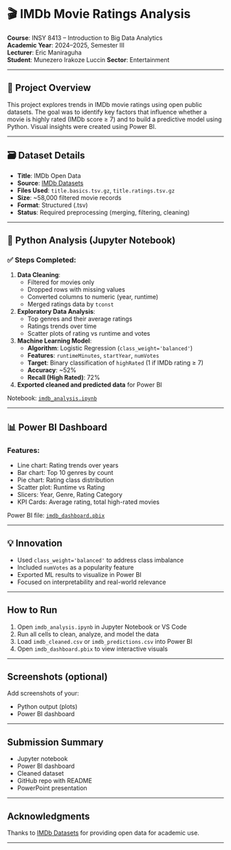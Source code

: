 # 🎬 IMDb Movie Ratings Analysis

**Course**: INSY 8413 – Introduction to Big Data Analytics  
**Academic Year**: 2024–2025, Semester III  
**Lecturer**: Eric Maniraguha  
**Student**: Munezero Irakoze Luccin
**Sector**: Entertainment  

---

## 🧠 Project Overview

This project explores trends in IMDb movie ratings using open public datasets. The goal was to identify key factors that influence whether a movie is highly rated (IMDb score ≥ 7) and to build a predictive model using Python. Visual insights were created using Power BI.

---

## 🗃 Dataset Details

- **Title**: IMDb Open Data  
- **Source**: [IMDb Datasets](https://www.imdb.com/interfaces/)  
- **Files Used**: `title.basics.tsv.gz`, `title.ratings.tsv.gz`  
- **Size**: ~58,000 filtered movie records  
- **Format**: Structured (.tsv)  
- **Status**: Required preprocessing (merging, filtering, cleaning)

---

## 🧪 Python Analysis (Jupyter Notebook)

### ✅ Steps Completed:
1. **Data Cleaning**:
   - Filtered for movies only
   - Dropped rows with missing values
   - Converted columns to numeric (year, runtime)
   - Merged ratings data by `tconst`
2. **Exploratory Data Analysis**:
   - Top genres and their average ratings
   - Ratings trends over time
   - Scatter plots of rating vs runtime and votes
3. **Machine Learning Model**:
   - **Algorithm**: Logistic Regression (`class_weight='balanced'`)
   - **Features**: `runtimeMinutes`, `startYear`, `numVotes`
   - **Target**: Binary classification of `highRated` (1 if IMDb rating ≥ 7)
   - **Accuracy**: ~52%
   - **Recall (High Rated)**: 72%
4. **Exported cleaned and predicted data** for Power BI

Notebook: [`imdb_analysis.ipynb`](./imdb_analysis.ipynb)

---

## 📊 Power BI Dashboard

### Features:
- Line chart: Rating trends over years
- Bar chart: Top 10 genres by count
- Pie chart: Rating class distribution
- Scatter plot: Runtime vs Rating
- Slicers: Year, Genre, Rating Category
- KPI Cards: Average rating, total high-rated movies

Power BI file: [`imdb_dashboard.pbix`](./imdb_dashboard.pbix)

---

## 💡 Innovation

- Used `class_weight='balanced'` to address class imbalance
- Included `numVotes` as a popularity feature
- Exported ML results to visualize in Power BI
- Focused on interpretability and real-world relevance

---

## How to Run

1. Open `imdb_analysis.ipynb` in Jupyter Notebook or VS Code
2. Run all cells to clean, analyze, and model the data
3. Load `imdb_cleaned.csv` or `imdb_predictions.csv` into Power BI
4. Open `imdb_dashboard.pbix` to view interactive visuals

---

## Screenshots (optional)

Add screenshots of your:
- Python output (plots)
- Power BI dashboard

---

## Submission Summary

- Jupyter notebook
- Power BI dashboard
- Cleaned dataset
- GitHub repo with README
- PowerPoint presentation

---

##  Acknowledgments

Thanks to [IMDb Datasets](https://www.imdb.com/interfaces/) for providing open data for academic use.

---


